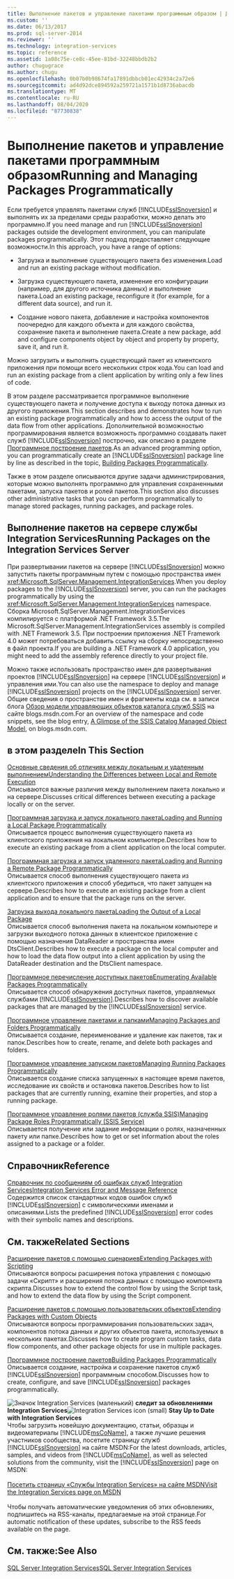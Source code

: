 ```yaml
---
title: Выполнение пакетов и управление пакетами программным образом | Документы Майкрософт
ms.custom: ''
ms.date: 06/13/2017
ms.prod: sql-server-2014
ms.reviewer: ''
ms.technology: integration-services
ms.topic: reference
ms.assetid: 1a08c75e-ce8c-45ee-81bd-32248bbdb2b2
author: chugugrace
ms.author: chugu
ms.openlocfilehash: 0b07b0b98674fa17891dbbcb01ec42934c2a72e6
ms.sourcegitcommit: ad4d92dce894592a259721a1571b1d8736abacdb
ms.translationtype: MT
ms.contentlocale: ru-RU
ms.lasthandoff: 08/04/2020
ms.locfileid: "87730838"
---
```

# <a name="running-and-managing-packages-programmatically"></a><span data-ttu-id="14639-102">Выполнение пакетов и управление пакетами программным образом</span><span class="sxs-lookup"><span data-stu-id="14639-102">Running and Managing Packages Programmatically</span></span>
  <span data-ttu-id="14639-103">Если требуется управлять пакетами служб [!INCLUDE[ssISnoversion](../../includes/ssisnoversion-md.md)] и выполнять их за пределами среды разработки, можно делать это программно.</span><span class="sxs-lookup"><span data-stu-id="14639-103">If you need manage and run [!INCLUDE[ssISnoversion](../../includes/ssisnoversion-md.md)] packages outside the development environment, you can manipulate packages programmatically.</span></span> <span data-ttu-id="14639-104">Этот подход предоставляет следующие возможности.</span><span class="sxs-lookup"><span data-stu-id="14639-104">In this approach, you have a range of options:</span></span>  
  
-   <span data-ttu-id="14639-105">Загрузка и выполнение существующего пакета без изменения.</span><span class="sxs-lookup"><span data-stu-id="14639-105">Load and run an existing package without modification.</span></span>  
  
-   <span data-ttu-id="14639-106">Загрузка существующего пакета, изменение его конфигурации (например, для другого источника данных) и выполнение пакета.</span><span class="sxs-lookup"><span data-stu-id="14639-106">Load an existing package, reconfigure it (for example, for a different data source), and run it.</span></span>  
  
-   <span data-ttu-id="14639-107">Создание нового пакета, добавление и настройка компонентов поочередно для каждого объекта и для каждого свойства, сохранение пакета и выполнение пакета.</span><span class="sxs-lookup"><span data-stu-id="14639-107">Create a new package, add and configure components object by object and property by property, save it, and run it.</span></span>  
  
 <span data-ttu-id="14639-108">Можно загрузить и выполнить существующий пакет из клиентского приложения при помощи всего нескольких строк кода.</span><span class="sxs-lookup"><span data-stu-id="14639-108">You can load and run an existing package from a client application by writing only a few lines of code.</span></span>  
  
 <span data-ttu-id="14639-109">В этом разделе рассматривается программное выполнение существующего пакета и получение доступа к выходу потока данных из другого приложения.</span><span class="sxs-lookup"><span data-stu-id="14639-109">This section describes and demonstrates how to run an existing package programmatically and how to access the output of the data flow from other applications.</span></span> <span data-ttu-id="14639-110">Дополнительной возможностью программирования является возможность программно создавать пакет служб [!INCLUDE[ssISnoversion](../../includes/ssisnoversion-md.md)] построчно, как описано в разделе [Программное построение пакетов](../building-packages-programmatically/building-packages-programmatically.md).</span><span class="sxs-lookup"><span data-stu-id="14639-110">As an advanced programming option, you can programmatically create an [!INCLUDE[ssISnoversion](../../includes/ssisnoversion-md.md)] package line by line as described in the topic, [Building Packages Programmatically](../building-packages-programmatically/building-packages-programmatically.md).</span></span>  
  
 <span data-ttu-id="14639-111">Также в этом разделе описываются другие задачи администрирования, которые можно выполнять программно для управления сохраненными пакетами, запуска пакетов и ролей пакетов.</span><span class="sxs-lookup"><span data-stu-id="14639-111">This section also discusses other administrative tasks that you can perform programmatically to manage stored packages, running packages, and package roles.</span></span>  
  
## <a name="running-packages-on-the-integration-services-server"></a><span data-ttu-id="14639-112">Выполнение пакетов на сервере службы Integration Services</span><span class="sxs-lookup"><span data-stu-id="14639-112">Running Packages on the Integration Services Server</span></span>  
 <span data-ttu-id="14639-113">При развертывании пакетов на сервере [!INCLUDE[ssISnoversion](../../includes/ssisnoversion-md.md)] можно запустить пакеты программным путем с помощью пространства имен <xref:Microsoft.SqlServer.Management.IntegrationServices>.</span><span class="sxs-lookup"><span data-stu-id="14639-113">When you deploy packages to the [!INCLUDE[ssISnoversion](../../includes/ssisnoversion-md.md)] server, you can run the packages programmatically by using the <xref:Microsoft.SqlServer.Management.IntegrationServices> namespace.</span></span> <span data-ttu-id="14639-114">Сборка Microsoft.SqlServer.Management.IntegrationServices компилируется с платформой .NET Framework 3.5.</span><span class="sxs-lookup"><span data-stu-id="14639-114">The Microsoft.SqlServer.Management.IntegrationServices assembly is compiled with .NET Framework 3.5.</span></span> <span data-ttu-id="14639-115">При построении приложения .NET Framework 4.0 может потребоваться добавить ссылку на сборку непосредственно в файл проекта.</span><span class="sxs-lookup"><span data-stu-id="14639-115">If you are building a .NET Framework 4.0 application, you might need to add the assembly reference directly to your project file.</span></span>  
  
 <span data-ttu-id="14639-116">Можно также использовать пространство имен для развертывания проектов [!INCLUDE[ssISnoversion](../../includes/ssisnoversion-md.md)] на сервере [!INCLUDE[ssISnoversion](../../includes/ssisnoversion-md.md)] и управления ими.</span><span class="sxs-lookup"><span data-stu-id="14639-116">You can also use the namespace to deploy and manage [!INCLUDE[ssISnoversion](../../includes/ssisnoversion-md.md)] projects on the [!INCLUDE[ssISnoversion](../../includes/ssisnoversion-md.md)] server.</span></span> <span data-ttu-id="14639-117">Общие сведения о пространстве имен и фрагменты кода см. в записи блога [Обзор модели управляющих объектов каталога служб SSIS](https://techcommunity.microsoft.com/t5/sql-server-integration-services/a-glimpse-of-the-ssis-catalog-managed-object-model/ba-p/387892) на сайте blogs.msdn.com.</span><span class="sxs-lookup"><span data-stu-id="14639-117">For an overview of the namespace and code snippets, see the blog entry, [A Glimpse of the SSIS Catalog Managed Object Model](https://techcommunity.microsoft.com/t5/sql-server-integration-services/a-glimpse-of-the-ssis-catalog-managed-object-model/ba-p/387892), on blogs.msdn.com.</span></span>  
  
## <a name="in-this-section"></a><span data-ttu-id="14639-118">в этом разделе</span><span class="sxs-lookup"><span data-stu-id="14639-118">In This Section</span></span>  
 [<span data-ttu-id="14639-119">Основные сведения об отличиях между локальным и удаленным выполнением</span><span class="sxs-lookup"><span data-stu-id="14639-119">Understanding the Differences between Local and Remote Execution</span></span>](../run-manage-packages-programmatically/understanding-the-differences-between-local-and-remote-execution.md)  
 <span data-ttu-id="14639-120">Описываются важные различия между выполнением пакета локально и на сервере.</span><span class="sxs-lookup"><span data-stu-id="14639-120">Discusses critical differences between executing a package locally or on the server.</span></span>  
  
 [<span data-ttu-id="14639-121">Программная загрузка и запуск локального пакета</span><span class="sxs-lookup"><span data-stu-id="14639-121">Loading and Running a Local Package Programmatically</span></span>](../run-manage-packages-programmatically/loading-and-running-a-local-package-programmatically.md)  
 <span data-ttu-id="14639-122">Описывается процесс выполнения существующего пакета из клиентского приложения на локальном компьютере.</span><span class="sxs-lookup"><span data-stu-id="14639-122">Describes how to execute an existing package from a client application on the local computer.</span></span>  
  
 [<span data-ttu-id="14639-123">Программная загрузка и запуск удаленного пакета</span><span class="sxs-lookup"><span data-stu-id="14639-123">Loading and Running a Remote Package Programmatically</span></span>](../run-manage-packages-programmatically/loading-and-running-a-remote-package-programmatically.md)  
 <span data-ttu-id="14639-124">Описывается способ выполнения существующего пакета из клиентского приложения и способ убедиться, что пакет запущен на сервере.</span><span class="sxs-lookup"><span data-stu-id="14639-124">Describes how to execute an existing package from a client application and to ensure that the package runs on the server.</span></span>  
  
 [<span data-ttu-id="14639-125">Загрузка выхода локального пакета</span><span class="sxs-lookup"><span data-stu-id="14639-125">Loading the Output of a Local Package</span></span>](../run-manage-packages-programmatically/loading-the-output-of-a-local-package.md)  
 <span data-ttu-id="14639-126">Описывается способ выполнения пакета на локальном компьютере и загрузки выходного потока данных в клиентское приложение с помощью назначения DataReader и пространства имен DtsClient.</span><span class="sxs-lookup"><span data-stu-id="14639-126">Describes how to execute a package on the local computer and how to load the data flow output into a client application by using the DataReader destination and the DtsClient namespace.</span></span>  
  
 [<span data-ttu-id="14639-127">Программное перечисление доступных пакетов</span><span class="sxs-lookup"><span data-stu-id="14639-127">Enumerating Available Packages Programmatically</span></span>](../run-manage-packages-programmatically/enumerating-available-packages-programmatically.md)  
 <span data-ttu-id="14639-128">Описывается способ обнаружения доступных пакетов, управляемых службами [!INCLUDE[ssISnoversion](../../includes/ssisnoversion-md.md)].</span><span class="sxs-lookup"><span data-stu-id="14639-128">Describes how to discover available packages that are managed by the [!INCLUDE[ssISnoversion](../../includes/ssisnoversion-md.md)] service.</span></span>  
  
 [<span data-ttu-id="14639-129">Программное управление пакетами и папками</span><span class="sxs-lookup"><span data-stu-id="14639-129">Managing Packages and Folders Programmatically</span></span>](../run-manage-packages-programmatically/managing-packages-and-folders-programmatically.md)  
 <span data-ttu-id="14639-130">Описывается создание, переименование и удаление как пакетов, так и папок.</span><span class="sxs-lookup"><span data-stu-id="14639-130">Describes how to create, rename, and delete both packages and folders.</span></span>  
  
 [<span data-ttu-id="14639-131">Программное управление запуском пакетов</span><span class="sxs-lookup"><span data-stu-id="14639-131">Managing Running Packages Programmatically</span></span>](../run-manage-packages-programmatically/managing-running-packages-programmatically.md)  
 <span data-ttu-id="14639-132">Описывается создание списка запущенных в настоящее время пакетов, исследование их свойств и остановка пакетов.</span><span class="sxs-lookup"><span data-stu-id="14639-132">Describes how to list packages that are currently running, examine their properties, and stop a running package.</span></span>  
  
 [<span data-ttu-id="14639-133">Программное управление ролями пакетов (служба SSIS)</span><span class="sxs-lookup"><span data-stu-id="14639-133">Managing Package Roles Programmatically &#40;SSIS Service&#41;</span></span>](../run-manage-packages-programmatically/managing-package-roles-programmatically-ssis-service.md)  
 <span data-ttu-id="14639-134">Описывается получение или задание информации о ролях, назначенных пакету или папке.</span><span class="sxs-lookup"><span data-stu-id="14639-134">Describes how to get or set information about the roles assigned to a package or a folder.</span></span>  
  
## <a name="reference"></a><span data-ttu-id="14639-135">Справочник</span><span class="sxs-lookup"><span data-stu-id="14639-135">Reference</span></span>  
 [<span data-ttu-id="14639-136">Справочник по сообщениям об ошибках служб Integration Services</span><span class="sxs-lookup"><span data-stu-id="14639-136">Integration Services Error and Message Reference</span></span>](../integration-services-error-and-message-reference.md)  
 <span data-ttu-id="14639-137">Содержится список стандартных кодов ошибок служб [!INCLUDE[ssISnoversion](../../includes/ssisnoversion-md.md)] с символическими именами и описаниями.</span><span class="sxs-lookup"><span data-stu-id="14639-137">Lists the predefined [!INCLUDE[ssISnoversion](../../includes/ssisnoversion-md.md)] error codes with their symbolic names and descriptions.</span></span>  
  
## <a name="related-sections"></a><span data-ttu-id="14639-138">См. также</span><span class="sxs-lookup"><span data-stu-id="14639-138">Related Sections</span></span>  
 [<span data-ttu-id="14639-139">Расширение пакетов с помощью сценариев</span><span class="sxs-lookup"><span data-stu-id="14639-139">Extending Packages with Scripting</span></span>](../extending-packages-scripting/extending-packages-with-scripting.md)  
 <span data-ttu-id="14639-140">Описываются вопросы расширения потока управления с помощью задачи «Скрипт» и расширения потока данных с помощью компонента скрипта.</span><span class="sxs-lookup"><span data-stu-id="14639-140">Discusses how to extend the control flow by using the Script task, and how to extend the data flow by using the Script component.</span></span>  
  
 [<span data-ttu-id="14639-141">Расширение пакетов с помощью пользовательских объектов</span><span class="sxs-lookup"><span data-stu-id="14639-141">Extending Packages with Custom Objects</span></span>](../extending-packages-custom-objects/extending-packages-with-custom-objects.md)  
 <span data-ttu-id="14639-142">Описываются вопросы программирования пользовательских задач, компонентов потока данных и других объектов пакета, используемых в нескольких пакетах.</span><span class="sxs-lookup"><span data-stu-id="14639-142">Discusses how to create program custom tasks, data flow components, and other package objects for use in multiple packages.</span></span>  
  
 [<span data-ttu-id="14639-143">Программное построение пакетов</span><span class="sxs-lookup"><span data-stu-id="14639-143">Building Packages Programmatically</span></span>](../building-packages-programmatically/building-packages-programmatically.md)  
 <span data-ttu-id="14639-144">Описывается создание, настройка и сохранение пакетов служб [!INCLUDE[ssISnoversion](../../includes/ssisnoversion-md.md)] программным способом.</span><span class="sxs-lookup"><span data-stu-id="14639-144">Discusses how to create, configure, and save [!INCLUDE[ssISnoversion](../../includes/ssisnoversion-md.md)] packages programmatically.</span></span>  
  
<span data-ttu-id="14639-145">![Значок Integration Services (маленький)](../media/dts-16.gif "Значок служб Integration Services (маленький)")  **следит за обновлениями Integration Services**</span><span class="sxs-lookup"><span data-stu-id="14639-145">![Integration Services icon (small)](../media/dts-16.gif "Integration Services icon (small)")  **Stay Up to Date with Integration Services**</span></span><br /> <span data-ttu-id="14639-146">Чтобы загрузить новейшую документацию, статьи, образцы и видеоматериалы [!INCLUDE[msCoName](../../includes/msconame-md.md)], а также лучшие решения участников сообщества, посетите страницу служб [!INCLUDE[ssISnoversion](../../includes/ssisnoversion-md.md)] на сайте MSDN:</span><span class="sxs-lookup"><span data-stu-id="14639-146">For the latest downloads, articles, samples, and videos from [!INCLUDE[msCoName](../../includes/msconame-md.md)], as well as selected solutions from the community, visit the [!INCLUDE[ssISnoversion](../../includes/ssisnoversion-md.md)] page on MSDN:</span></span><br /><br /> [<span data-ttu-id="14639-147">Посетить страницу «Службы Integration Services» на сайте MSDN</span><span class="sxs-lookup"><span data-stu-id="14639-147">Visit the Integration Services page on MSDN</span></span>](https://go.microsoft.com/fwlink/?LinkId=136655)<br /><br /> <span data-ttu-id="14639-148">Чтобы получать автоматические уведомления об этих обновлениях, подпишитесь на RSS-каналы, предлагаемые на этой странице.</span><span class="sxs-lookup"><span data-stu-id="14639-148">For automatic notification of these updates, subscribe to the RSS feeds available on the page.</span></span>  
  
## <a name="see-also"></a><span data-ttu-id="14639-149">См. также:</span><span class="sxs-lookup"><span data-stu-id="14639-149">See Also</span></span>  
 [<span data-ttu-id="14639-150">SQL Server Integration Services</span><span class="sxs-lookup"><span data-stu-id="14639-150">SQL Server Integration Services</span></span>](../sql-server-integration-services.md)  
  
  
